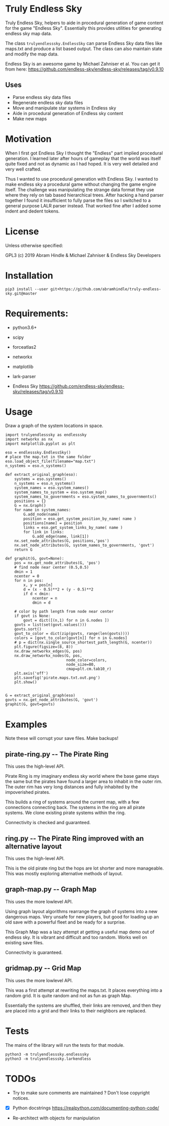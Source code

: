 # Truly Endless Sky
 
Truly Endless Sky, helpers to aide in procedural generation of game content for the game "Endless Sky". Essentially this provides utilities for generating endless sky map data.

The class `trulyendlesssky.EndlessSky` can parse Endless Sky data files like maps.txt and produce a list based output. The class can also maintain state and modify the map data.

Endless Sky is an awesome game by Michael Zahniser et al. You can get it from here: https://github.com/endless-sky/endless-sky/releases/tag/v0.9.10

## Uses

* Parse endless sky data files
* Regenerate endless sky data files
* Move and manipulate star systems in Endless sky
* Aide in procedural generation of Endless sky content
* Make new maps

# Motivation

When I first got Endless Sky I thought the "Endless" part implied procedural generation. I learned later after hours of gameplay that the world was itself quite fixed and not as dynamic as I had hoped. It is very well detailed and very well crafted.

Thus I wanted to use procedural generation with Endless Sky. I wanted to make endless sky a procedural game without changing the game engine itself. The challenge was manipulating the strange data format they use where they rely on tab based hierarchical trees. After hacking a hand parser together I found it insufficient to fully parse the files so I switched to a general purpose LALR parser instead. That worked fine after I added some indent and dedent tokens.


# License

Unless otherwise specified:

GPL3 (c) 2019 Abram Hindle & Michael Zahniser & Endless Sky Developers

# Installation

```
pip3 install --user git+https://github.com/abramhindle/truly-endless-sky.git@master
```

# Requirements:

* python3.6+
* scipy
* forceatlas2
* networkx
* matplotlib
* lark-parser

* Endless Sky https://github.com/endless-sky/endless-sky/releases/tag/v0.9.10

# Usage

Draw a graph of the system locations in space.

```
import trulyendlesssky as endlesssky
import networkx as nx
import matplotlib.pyplot as plt

eso = endlesssky.EndlessSky()
# place the map.txt in the same folder
eso.load_object_file(filename="map.txt")
n_systems = eso.n_systems()

def extract_original_graph(eso):
    systems = eso.systems()
    n_systems = eso.n_systems()
    system_names = eso.system_names()
    system_names_to_system = eso.system_map()
    system_names_to_governments = eso.system_names_to_governments()
    positions = {}
    G = nx.Graph()
    for name in system_names:
        G.add_node(name)
        position = eso.get_system_position_by_name( name )
        positions[name] = position
        links = eso.get_system_links_by_name( name )
        for link in links:
            G.add_edge(name, link[1])
    nx.set_node_attributes(G, positions,'pos')
    nx.set_node_attributes(G, system_names_to_governments, 'govt')
    return G

def graphit(G, govt=None):
    pos = nx.get_node_attributes(G, 'pos')
    # find node near center (0.5,0.5)
    dmin = 1
    ncenter = 0
    for n in pos:
        x, y = pos[n]
        d = (x - 0.5)**2 + (y - 0.5)**2
        if d < dmin:
            ncenter = n
            dmin = d

    # color by path length from node near center
    if govt is None:
        govt = dict([(n,1) for n in G.nodes ])
    govts = list(set(govt.values()))
    govts.sort()
    govt_to_color = dict(zip(govts, range(len(govts))))
    colors = [govt_to_color[govt[n]] for n in G.nodes]
    # p = dict(nx.single_source_shortest_path_length(G, ncenter))
    plt.figure(figsize=(8, 8))
    nx.draw_networkx_edges(G, pos)
    nx.draw_networkx_nodes(G, pos,
                           node_color=colors,
                           node_size=80,
                           cmap=plt.cm.tab10_r)
    plt.axis('off')
    plt.savefig('pirate.maps.txt.out.png')
    plt.show()


G = extract_original_graph(eso)
govts = nx.get_node_attributes(G, 'govt')
graphit(G, govt=govts)
```

# Examples

Note these will corrupt your save files. Make backups!

## pirate-ring.py -- The Pirate Ring

This uses the high-level API.

Pirate Ring is my imaginary endless sky world where the base game stays the same but the pirates have found a larger area to inhabit in the outer rim. The outer rim has very long distances and fully inhabited by the impoverished pirates.

This builds a ring of systems around the current map, with a few connections connecting back. The systems in the ring are all pirate systems. We clone existing pirate systems within the ring.

Connectivity is checked and guaranteed.

## ring.py -- The Pirate Ring improved with an alternative layout

This uses the high-level API.

This is the old pirate ring but the hops are lot shorter and more
manageable. This was mostly exploring alternative methods of layout.

## graph-map.py -- Graph Map

This uses the more lowlevel API.

Using graph layout algorithms rearrange the graph of systems into a new dangerous maps. Very unsafe for new players, but good for loading up an old save with a powerful fleet and be ready for a surprise.

This Graph Map was a lazy attempt at getting a useful map demo out of endless sky. It is vibrant and difficult and too random. Works well on existing save files.

Connectivity is guaranteed.

## gridmap.py -- Grid Map

This uses the more lowlevel API.

This was a first attempt at rewriting the maps.txt. It places everything into a random grid. It is quite random and not as fun as graph Map.

Essentially the systems are shuffled, their links are removed, and then they are placed into a grid and their links to their neighbors are replaced.


# Tests

The mains of the library will run the tests for that module.

```
python3 -m trulyendlesssky.endlesssky
python3 -m trulyendlesssky.larkendless
```

# TODOs

* Try to make sure comments are maintained ? Don't lose copyright notices.
* [X] Python docstrings https://realpython.com/documenting-python-code/
* Re-architect with objects for manipulation
